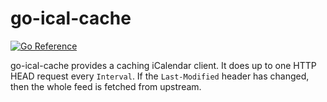 # go-ical-cache

[![Go Reference](https://pkg.go.dev/badge/github.com/wansing/go-ical-cache.svg)](https://pkg.go.dev/github.com/wansing/go-ical-cache)

go-ical-cache provides a caching iCalendar client. It does up to one HTTP HEAD request every `Interval`. If the `Last-Modified` header has changed, then the whole feed is fetched from upstream.
